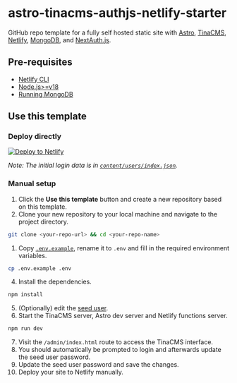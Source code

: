 # astro-tinacms-authjs-netlify-starter

GitHub repo template for a fully self hosted static site with [Astro](https://astro.build/), [TinaCMS](https://tina.io/), [Netlify](https://app.netlify.com/), [MongoDB](https://www.mongodb.com/), and [NextAuth.js](https://next-auth.js.org/).

## Pre-requisites

- [Netlify CLI](https://docs.netlify.com/cli/get-started/#installation)
- [Node.js>=v18](https://nodejs.org/en/download/)
- [Running MongoDB](https://www.mongodb.com/resources/products/fundamentals/create-database)

## Use this template

### Deploy directly

[![Deploy to Netlify](https://www.netlify.com/img/deploy/button.svg)](https://app.netlify.com/extension/start/deploy?repository=https://github.com/nico-i/astro-tinacms-authjs-netlify-starter#GITHUB_REPO=astro-tinacms-authjs-netlify-starter&GITHUB_BRANCH=main)

*Note: The initial login data is in [`content/users/index.json`](./content/users/index.json).*

### Manual setup

1. Click the **Use this template** button and create a new repository based on this template.
2. Clone your new repository to your local machine and navigate to the project directory.

```bash
git clone <your-repo-url> && cd <your-repo-name>
```

1. Copy [`.env.example`](./.env.example), rename it to `.env` and fill in the required environment variables.

```bash
cp .env.example .env
```

4. Install the dependencies.

```bash
npm install
```

5. (Optionally) edit the [seed user](./content/users/index.json).
6. Start the TinaCMS server, Astro dev server and Netlify functions server.

```bash
npm run dev
```

7. Visit the `/admin/index.html` route to access the TinaCMS interface.
8. You should automatically be prompted to login and afterwards update the seed user password.
9. Update the seed user password and save the changes.
10. Deploy your site to Netlify manually.
